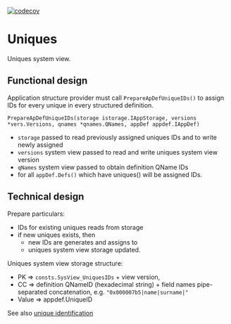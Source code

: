 [![codecov](https://codecov.io/gh/voedger/voedger/branch/main/graph/badge.svg?token=1O1pA6zdYs)](https://codecov.io/gh/voedger/voedger/istructsmem/internal/uniques)

# Uniques

Uniques system view.

## Functional design

Application structure provider must call `PrepareApDefUniqueIDs()` to assign IDs for every unique in every structured definition.

`PrepareApDefUniqueIDs(storage istorage.IAppStorage, versions *vers.Versions, qnames *qnames.QNames, appDef appdef.IAppDef)`
- `storage` passed to read previously assigned uniques IDs and to write newly assigned
- `versions` system view  passed to read and write uniques system view version
- `qNames` system view passed to obtain definition QName IDs
- for all `appDef.Defs()` which have uniques() will be assigned IDs.

## Technical design

Prepare particulars:
- IDs for existing uniques reads from storage
- if new uniques exists, then
  + new IDs are generates and assigns to
  + uniques system view storage updated.

Uniques system view storage structure:
- PK => `consts.SysView_UniquesIDs` + view version,
- CC => definition QNameID (hexadecimal string) + field names pipe-separated concatenation, e.g. `"0x000007b5|name|surname|"`
- Value => appdef.UniqueID

See also [unique identification](https://github.com/voedger/voedger/issues/98#:~:text=Unique%20identification)